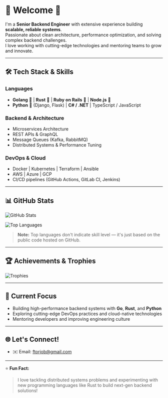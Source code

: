 # 👋 Welcome 👋

I'm a **Senior Backend Engineer** with extensive experience building **scalable, reliable systems**.  
Passionate about clean architecture, performance optimization, and solving complex backend challenges.  
I love working with cutting-edge technologies and mentoring teams to grow and innovate.

---

## 🛠️ Tech Stack & Skills
### **Languages**
- **Golang** 🐹 | **Rust** 🦀 | **Ruby on Rails** 💎 | **Node.js** 🌱  
- **Python** 🐍 (Django, Flask) | **C# / .NET** | TypeScript / JavaScript  

### **Backend & Architecture**
- Microservices Architecture  
- REST APIs & GraphQL  
- Message Queues (Kafka, RabbitMQ)  
- Distributed Systems & Performance Tuning  

### **DevOps & Cloud**
- Docker | Kubernetes | Terraform | Ansible  
- AWS | Azure | GCP  
- CI/CD pipelines (GitHub Actions, GitLab CI, Jenkins)

---

## 📊 GitHub Stats
![GitHub Stats](https://github-readme-stats.vercel.app/api?username=denisvarenikov&show_icons=true&theme=tokyonight&hide_border=true&count_private=true)

![Top Languages](https://github-readme-stats.vercel.app/api/top-langs/?username=denisvarenikov&layout=compact&theme=tokyonight&hide_border=true)

> **Note:** Top languages don't indicate skill level — it's just based on the public code hosted on GitHub.

---

## 🏆 Achievements & Trophies
![Trophies](https://github-profile-trophy.vercel.app/?username=denisvarenikov&theme=tokyonight&margin-w=15&row=1&column=6)

---

## 🌟 Current Focus
- Building high-performance backend systems with **Go**, **Rust**, and **Python**  
- Exploring cutting-edge DevOps practices and cloud-native technologies  
- Mentoring developers and improving engineering culture

---

## 🌐 Let's Connect!
- ✉️ Email: ftorjob@gmail.com  

---

⭐ **Fun Fact:**  
> I love tackling distributed systems problems and experimenting with new programming languages like Rust to build next-gen backend solutions!
